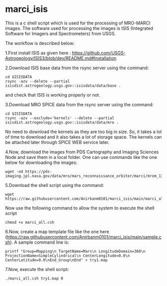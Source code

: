 # marci_isis
This is a c shell script which is used for the processing of MRO-MARCI images. 
The software used for processing the images is ISIS (Integrated Software for Imagers and Spectrometers) from USGS. 

The workflow is described below:

1.First install ISIS as given here : https://github.com/USGS-Astrogeology/ISIS3/blob/dev/README.md#Installation

2.Download ISIS base data from the rsync server using the command:
```
cd $ISISDATA
rsync -azv --delete --partial isisdist.astrogeology.usgs.gov::isisdata/data/base .
```
and check that ISIS is working properly or not.

3.Download MRO SPICE data from the rsync server using the command:
```
cd $ISISDATA
rsync -azv --exclude='kernels' --delete --partial isisdist.astrogeology.usgs.gov::isisdata/data/mro .
```
No need to download the kernels as they are too big in size. So, it takes a lot of time to download and it also takes a lot of storage space. The kernels can be attached later through SPICE WEB service later.

4.Now, download the images from PDS Cartography and Imaging Sciences Node and save them in a local folder. One can use commands like the one below for downloading the images:
```
wget -nd https://pds-imaging.jpl.nasa.gov/data/mro/mars_reconnaissance_orbiter/marci/mrom_1319/data/N18_069571_0520_MA_00N200W.IMG
```

5.Download the shell script using the command:
```
wget https://raw.githubusercontent.com/Anirbanm0101/marci_isis/main/marci_all.csh
```
Now use the following command to allow the system to execute the shell script 
```
chmod +x marci_all.csh
```

6.Now, create a map template file like the one here (https://raw.githubusercontent.com/Anirbanm0101/marci_isis/main/sample.csh). A sample command line is:
```
printf "Group=Mapping\n TargetName=Mars\n LongitudeDomain=360\n ProjectionName=SimpleCylindrical\n CenterLongitude=0.0\n CenterLatitude=0.0\nEnd_Group\nEnd" > try1.map
```

7.Now, execute the shell script:
```
./marci_all.csh try1.map 0
```
